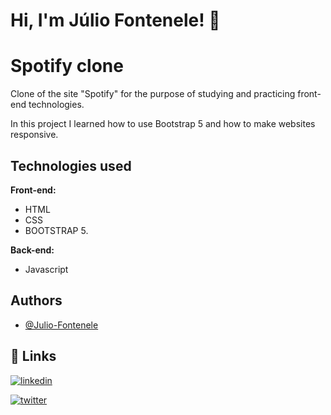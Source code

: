 
# Hi, I'm Júlio Fontenele! 👋


# Spotify clone

Clone of the site "Spotify" for the purpose of studying and practicing front-end technologies.

In this project I learned how to use Bootstrap 5 and how to make websites responsive.
## Technologies used

**Front-end:** 
- HTML
- CSS
- BOOTSTRAP 5.

**Back-end:** 
- Javascript



## Authors

- [@Julio-Fontenele](https://github.com/Julio-Fontenele)


## 🔗 Links
[![linkedin](https://img.shields.io/badge/linkedin-0A66C2?style=for-the-badge&logo=linkedin&logoColor=white)](https://www.linkedin.com/in/j%C3%BAlio-fontenele-b4b575214/)

[![twitter](https://img.shields.io/badge/twitter-1DA1F2?style=for-the-badge&logo=twitter&logoColor=white)](https://twitter.com/FonttJulio)

